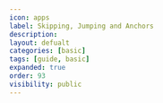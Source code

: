 ```yaml
---
icon: apps
label: Skipping, Jumping and Anchors 
description:
layout: defualt
categories: [basic]
tags: [guide, basic]
expanded: true
order: 93
visibility: public
---
```

